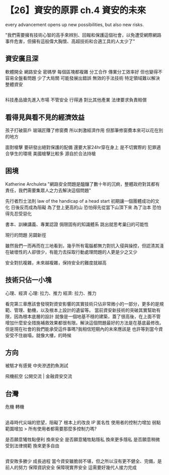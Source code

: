 # 【26】資安的原罪 ch.4 資安的未來

every advancement opens up new possibilities, but also new risks.

"我們需要擁有技術心智的高手來辨別、回報和保護這個社會，以免遭受網際網路事件危害，但擁有這般偉大胸懷、高超技術和合適工具的人太少了"
## 資安廣且深
軟體開全 網路安全 密碼學
每個區塊都複雜
分工合作 傳業分工效率好 但也變得不容易全盤看問題
少了大局關 可能發展出錯誤 無效的手法技術 特定領域難以解決整體資安

## 
科技產品搶先進入市場 不管安全 行得通
對比其他產業 法律要求負責賠償

## 看得見與看不見的經濟效益
孩子打破窗戶 玻璃匠賺了修窗費 所以刺激經濟作用
但那筆修窗費本來可以花在別的地方

面對槍擊 要研發出絕對保護的配備 還要大家24hr穿在身上 是不切實際的
犯罪適合孳生的環境
美國槍擊比較多 源自於合法持槍

## 困境
Katherine Archuleta "網路安全問題是醞釀了數十年的沉痾，整體政府對其都有責任，我們需要集眾人之力去解決這個問題"

先行者烈士法則 law of the handicap of a head start
初期讓一個團體成功的文化 日後反而成為阻礙
為了登上更高的山 恐怕得先從當下山頂下來
為了治本 恐怕得先忍受惡化

書本、訓練講義、專業認證
侷限固有的知識體系
跳出就思考巢臼的可能性

現行的問題 另闢新徑


雖然我們一而再而在三地看到，幾乎所有電腦都無力對抗入侵與操控，但認清其淺在破壞性的人卻很少，有能力去採取行動處理問題的人更是少之又少

安全對抗複雜，未來越複雜，保持安全的難度就越高

## 技術只佔一小塊
心理、經濟
心理: 拉力、推力
經濟: 拉力、推力

看完第三章應該會發現對資安影響的其實技術只佔非常微小的一部分，更多的是規範、管理、動機，以及根本上設計的遺留等。
當前資安新技術的突破其實幫助有限，因為根本底層的設計
就像是一個地基不穩的建築，蓋了很高後，在上面不管增加什麼安全措施補救效果都很有限。解決這個問題最好的方法是在基底最修改。
但是現在社會的我們能承受這件事嗎?我相信短期內的未來應該是
也許等到當今資安受不住崩塌，就像大樓，的時候


## 方向
被駭才有感覺 中央滲透釣魚測試



飛機航空 公開交流 | 金融資安交流

## 台灣
危機 轉機




## 
追尋時代尖端的慾望，阻礙了
根本上的改良
IP 匿名性
使用者的控制力增加 弱點範圍增加 > 所有使用者都需要那麼多控制力嗎?

是否願意犧牲點便利 換來安全
是否願意犧牲點隱私 換來更多隱私
是否願意稍微受到法律規範 換來更多自由

##
資安敗多勝少 成長過程
當今資安雖脆弱不堪，但之所以沒有更不健全、完備，是前人的努力
保障資訊安全 保障現實界安全 這需要好幾代人接力完成